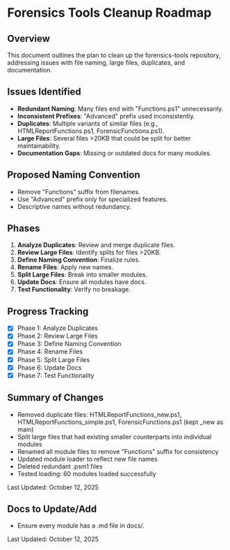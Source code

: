 # Forensics Tools Cleanup Roadmap

## Overview

This document outlines the plan to clean up the forensics-tools repository, addressing issues with file naming, large files, duplicates, and documentation.

## Issues Identified

- **Redundant Naming**: Many files end with "Functions.ps1" unnecessarily.
- **Inconsistent Prefixes**: "Advanced" prefix used inconsistently.
- **Duplicates**: Multiple variants of similar files (e.g., HTMLReportFunctions.ps1, ForensicFunctions.ps1).
- **Large Files**: Several files >20KB that could be split for better maintainability.
- **Documentation Gaps**: Missing or outdated docs for many modules.

## Proposed Naming Convention

- Remove "Functions" suffix from filenames.
- Use "Advanced" prefix only for specialized features.
- Descriptive names without redundancy.

## Phases

1. **Analyze Duplicates**: Review and merge duplicate files.
2. **Review Large Files**: Identify splits for files >20KB.
3. **Define Naming Convention**: Finalize rules.
4. **Rename Files**: Apply new names.
5. **Split Large Files**: Break into smaller modules.
6. **Update Docs**: Ensure all modules have docs.
7. **Test Functionality**: Verify no breakage.

## Progress Tracking

- [x] Phase 1: Analyze Duplicates
- [x] Phase 2: Review Large Files
- [x] Phase 3: Define Naming Convention
- [x] Phase 4: Rename Files
- [x] Phase 5: Split Large Files
- [x] Phase 6: Update Docs
- [x] Phase 7: Test Functionality

## Summary of Changes

- Removed duplicate files: HTMLReportFunctions_new.ps1, HTMLReportFunctions_simple.ps1, ForensicFunctions.ps1 (kept _new as main)
- Split large files that had existing smaller counterparts into individual modules
- Renamed all module files to remove "Functions" suffix for consistency
- Updated module loader to reflect new file names
- Deleted redundant .psm1 files
- Tested loading: 60 modules loaded successfully

Last Updated: October 12, 2025

## Docs to Update/Add

- Ensure every module has a .md file in docs/.

Last Updated: October 12, 2025

